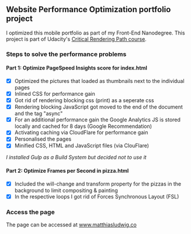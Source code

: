 ## Website Performance Optimization portfolio project

I optimized this mobile portfolio as part of my Front-End Nanodegree. This project is part of Udacity's [Critical Rendering Path course](https://www.udacity.com/course/ud884).

### Steps to solve the performance problems

#### Part 1: Optimize PageSpeed Insights score for index.html

- [x] Optimized the pictures that loaded as thumbnails next to the individual pages
- [x] Inlined CSS for performance gain
- [x] Got rid of rendering blocking css (print) as a seperate css
- [x] Rendering blocking JavaScript got moved to the end of the document and the tag "async"
- [x] For an additional performance gain the Google Analytics JS is stored locally and cached for 8 days (Google Recommendation)
- [x] Activating caching via CloudFlare for performance gain
- [x] Personalised the pages
- [x] Minified CSS, HTML and JavaScript files (via ClouFlare)

*I installed Gulp as a Build System but decided not to use it*

#### Part 2: Optimize Frames per Second in pizza.html

- [x] Included the will-change and transform property for the pizzas in the background to limit compositing & painting
- [x] In the respective loops I got rid of Forces Synchronous Layout (FSL)

### Access the page

The page can be accessed at www.matthiasludwig.co
